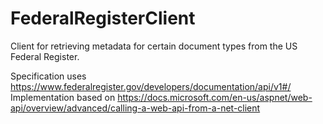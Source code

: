 # FederalRegisterClient
Client for retrieving metadata for certain document types from the US Federal Register. 

Specification uses https://www.federalregister.gov/developers/documentation/api/v1#/
Implementation based on https://docs.microsoft.com/en-us/aspnet/web-api/overview/advanced/calling-a-web-api-from-a-net-client
